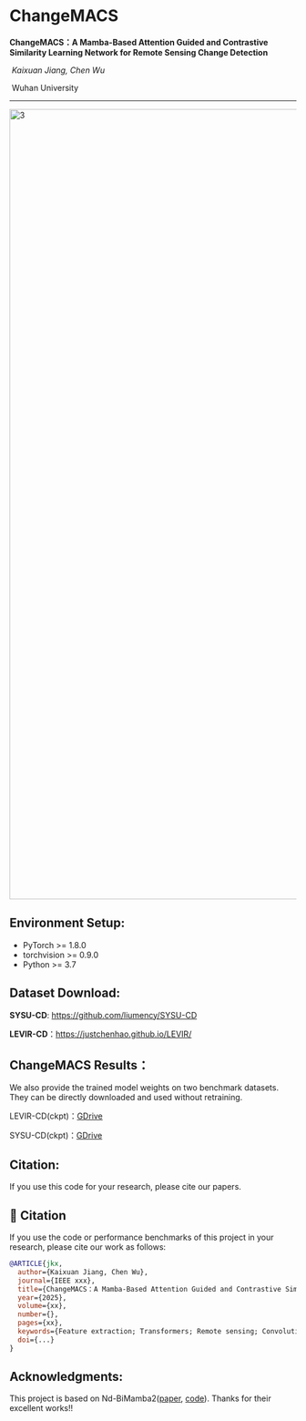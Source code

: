 #                              ChangeMACS

**ChangeMACS：A Mamba-Based Attention Guided and Contrastive Similarity Learning Network for Remote Sensing Change Detection**

​                                                                       *Kaixuan Jiang,    Chen Wu*

​                                                                            Wuhan University

------
<img width="2967" height="1388" alt="3" src="https://github.com/user-attachments/assets/ceacf346-e702-446b-a24d-d207f5e173bd" />


## **Environment Setup:**

- PyTorch >= 1.8.0  
- torchvision >= 0.9.0  
- Python >= 3.7

## Dataset Download:

**SYSU-CD**: https://github.com/liumency/SYSU-CD

**LEVIR-CD**：https://justchenhao.github.io/LEVIR/

## ChangeMACS  Results：

We also provide the trained model weights on two benchmark datasets. They can be directly downloaded and used without retraining.

LEVIR-CD(ckpt)：[GDrive](https://drive.google.com/file/d/1-ozT252xqgQYVi8p-n26Y4F7T76OZU1e/view?usp=sharing)

SYSU-CD(ckpt)：[GDrive](https://drive.google.com/file/d/1uE4TmAZIf5M8NW1AhzyWIPXu73KdzpRQ/view?usp=sharing)

## Citation:

If you use this code for your research, please cite our papers.

## 📖 Citation

If you use the code or performance benchmarks of this project in your research, please cite our work as follows:

```bibtex
@ARTICLE{jkx,
  author={Kaixuan Jiang, Chen Wu},
  journal={IEEE xxx},
  title={ChangeMACS：A Mamba-Based Attention Guided and Contrastive Similarity Learning Network for Remote Sensing Change Detection},
  year={2025},
  volume={xx},
  number={},
  pages={xx},
  keywords={Feature extraction; Transformers; Remote sensing; Convolutional neural networks; Visualization},
  doi={...}
}
```

## Acknowledgments:

This project is based on Nd-BiMamba2([paper](https://arxiv.org/abs/2411.15380), [code](https://github.com/Human9000/nd-Mamba2-torch)). Thanks for their excellent works!!

